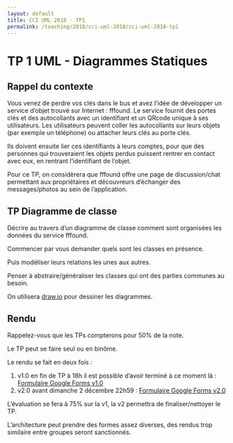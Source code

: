 ```yaml
---
layout: default
title: CCI UML 2018 - TP1
permalink: /teaching/2018/cci-uml-2018/cci-uml-2018-tp1
---
```


# TP 1 UML - Diagrammes Statiques

## Rappel du contexte

Vous venez de perdre vos clés dans le bus et avez l’idée de développer un service d’objet trouvé sur Internet : fffound. Le service fournit des portes clés et des autocollants avec un identifiant et un QRcode unique à ses utilisateurs. Les utilisateurs peuvent coller les autocollants sur leurs objets (par exemple un téléphone) ou attacher leurs clés au porte clés.

Ils doivent ensuite lier ces identifiants à leurs comptes, pour que des personnes qui trouveraient les objets perdus puissent rentrer en contact avec eux, en rentrant l’identifiant de l’objet.

Pour ce TP, on considèrera que fffound offre une page de discussion/chat permettant aux propriétaires et découvreurs d’échanger des messages/photos au sein de l’application.

## TP Diagramme de classe

Décrire au travers d’un diagramme de classe comment sont organisées les données du service fffound.

Commencer par vous demander quels sont les classes en présence.

Puis modéliser leurs relations les unes aux autres.

Penser à abstraire/généraliser les classes qui ont des parties communes au besoin.

On utilisera [draw.io](https://www.draw.io) pour dessiner les diagrammes.

## Rendu

Rappelez-vous que les TPs compterons pour 50% de la note.

Le TP peut se faire seul ou en binôme.

Le rendu se fait en deux fois :
1. v1.0 en fin de TP à 18h il est possible d’avoir terminé à ce moment là : [Formulaire Google Forms v1.0](https://docs.google.com/forms/d/e/1FAIpQLSdSvanu1zhsrkNuwxw4PYNGi0J7pSnNrBuqPzAlyW2_MVIQ7w/viewform?usp=sf_link)
2. v2.0 avant dimanche 2 décembre 22h59 : [Formulaire Google Forms v2.0](https://docs.google.com/forms/d/e/1FAIpQLSczKyjeIjfIxAbptMzon6hVYq4KIYkegzqlmzT0rzRQJaEWKQ/viewform?usp=sf_link)

L’évaluation se fera à 75% sur la v1, la v2 permettra de finaliser/nettoyer le TP.

L’architecture peut prendre des formes assez diverses, des rendus trop similaire entre groupes seront sanctionnés.

